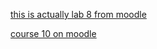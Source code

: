 [this is actually lab 8 from moodle](https://moodle.cs.ubbcluj.ro/mod/assign/view.php?id=2977)

[course 10 on moodle](https://moodle.cs.ubbcluj.ro/pluginfile.php/31768/mod_folder/content/0/Course10.pdf)


